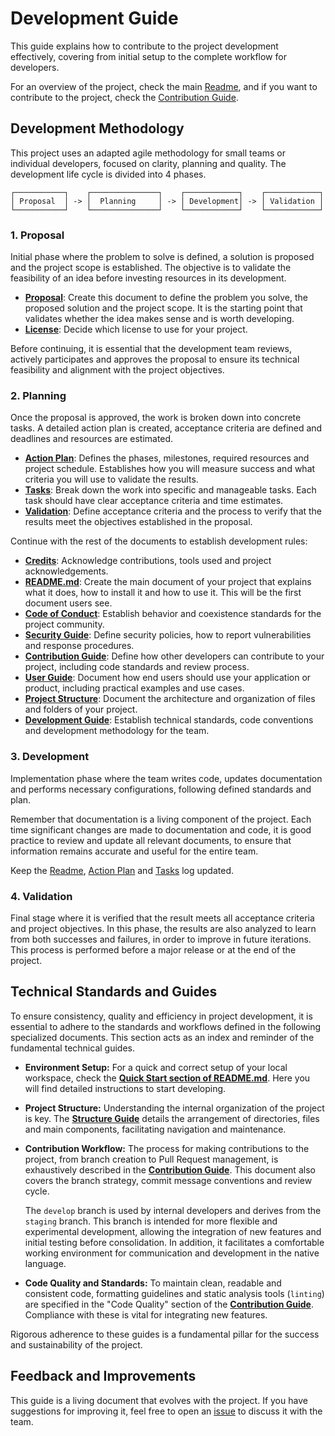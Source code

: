 # Development Guide

This guide explains how to contribute to the project development effectively, covering from initial setup to the complete workflow for developers.

For an overview of the project, check the main [Readme](../README.md), and if you want to contribute to the project, check the [Contribution Guide](CONTRIBUTING.md).

## Development Methodology

This project uses an adapted agile methodology for small teams or individual developers, focused on clarity, planning and quality. The development life cycle is divided into 4 phases.

```
┌───────────┐    ┌───────────────┐    ┌────────────┐    ┌────────────┐
│ Proposal  │ -> │  Planning     │ -> │ Development│ -> │ Validation │
└───────────┘    └───────────────┘    └────────────┘    └────────────┘
```

### 1. Proposal

Initial phase where the problem to solve is defined, a solution is proposed and the project scope is established. The objective is to validate the feasibility of an idea before investing resources in its development.

- **[Proposal](PROPOSAL.md)**: Create this document to define the problem you solve, the proposed solution and the project scope. It is the starting point that validates whether the idea makes sense and is worth developing.
- **[License](../LICENSE)**: Decide which license to use for your project.

Before continuing, it is essential that the development team reviews, actively participates and approves the proposal to ensure its technical feasibility and alignment with the project objectives.

### 2. Planning

Once the proposal is approved, the work is broken down into concrete tasks. A detailed action plan is created, acceptance criteria are defined and deadlines and resources are estimated.

- **[Action Plan](ACTION_PLAN.md)**: Defines the phases, milestones, required resources and project schedule. Establishes how you will measure success and what criteria you will use to validate the results.
- **[Tasks](tasks/)**: Break down the work into specific and manageable tasks. Each task should have clear acceptance criteria and time estimates.
- **[Validation](VALIDATION.md)**: Define acceptance criteria and the process to verify that the results meet the objectives established in the proposal.

Continue with the rest of the documents to establish development rules:

- **[Credits](CREDITS.md)**: Acknowledge contributions, tools used and project acknowledgements.
- **[README.md](../README.md)**: Create the main document of your project that explains what it does, how to install it and how to use it. This will be the first document users see.
- **[Code of Conduct](CODE_OF_CONDUCT.md)**: Establish behavior and coexistence standards for the project community.
- **[Security Guide](SECURITY.md)**: Define security policies, how to report vulnerabilities and response procedures.
- **[Contribution Guide](CONTRIBUTING.md)**: Define how other developers can contribute to your project, including code standards and review process.
- **[User Guide](USER_GUIDE.md)**: Document how end users should use your application or product, including practical examples and use cases.
- **[Project Structure](STRUCTURE.md)**: Document the architecture and organization of files and folders of your project.
- **[Development Guide](DEVELOPMENT_GUIDE.md)**: Establish technical standards, code conventions and development methodology for the team.

### 3. Development

Implementation phase where the team writes code, updates documentation and performs necessary configurations, following defined standards and plan.

Remember that documentation is a living component of the project. Each time significant changes are made to documentation and code, it is good practice to review and update all relevant documents, to ensure that information remains accurate and useful for the entire team.

Keep the [Readme](../README.md), [Action Plan](ACTION_PLAN.md) and [Tasks](tasks/) log updated.

### 4. Validation

Final stage where it is verified that the result meets all acceptance criteria and project objectives. In this phase, the results are also analyzed to learn from both successes and failures, in order to improve in future iterations. This process is performed before a major release or at the end of the project.

## Technical Standards and Guides

To ensure consistency, quality and efficiency in project development, it is essential to adhere to the standards and workflows defined in the following specialized documents. This section acts as an index and reminder of the fundamental technical guides.

- **Environment Setup:** For a quick and correct setup of your local workspace, check the **[Quick Start section of README.md](../README.md#quick-start)**. Here you will find detailed instructions to start developing.

- **Project Structure:** Understanding the internal organization of the project is key. The **[Structure Guide](STRUCTURE.md)** details the arrangement of directories, files and main components, facilitating navigation and maintenance.

- **Contribution Workflow:** The process for making contributions to the project, from branch creation to Pull Request management, is exhaustively described in the **[Contribution Guide](CONTRIBUTING.md)**. This document also covers the branch strategy, commit message conventions and review cycle.

  The `develop` branch is used by internal developers and derives from the `staging` branch. This branch is intended for more flexible and experimental development, allowing the integration of new features and initial testing before consolidation. In addition, it facilitates a comfortable working environment for communication and development in the native language.

- **Code Quality and Standards:** To maintain clean, readable and consistent code, formatting guidelines and static analysis tools (`linting`) are specified in the "Code Quality" section of the **[Contribution Guide](CONTRIBUTING.md#code-quality)**. Compliance with these is vital for integrating new features.

Rigorous adherence to these guides is a fundamental pillar for the success and sustainability of the project.

## Feedback and Improvements

This guide is a living document that evolves with the project. If you have suggestions for improving it, feel free to open an [issue](https://github.com/sergio-ridaura/project-kickstart/issues) to discuss it with the team.
